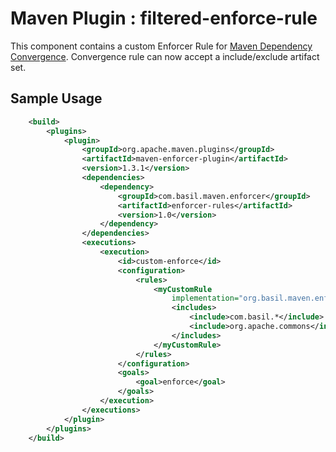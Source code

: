 Maven Plugin : filtered-enforce-rule
====================================

This component contains a custom Enforcer Rule for [Maven Dependency Convergence](http://maven.apache.org/enforcer/enforcer-rules/dependencyConvergence.html). Convergence rule can now accept a include/exclude artifact set.


Sample Usage
------------
```XML
    <build>
        <plugins>
            <plugin>
                <groupId>org.apache.maven.plugins</groupId>
                <artifactId>maven-enforcer-plugin</artifactId>
                <version>1.3.1</version>
                <dependencies>
                    <dependency>
                        <groupId>com.basil.maven.enforcer</groupId>
                        <artifactId>enforcer-rules</artifactId>
                        <version>1.0</version>
                    </dependency>
                </dependencies>
                <executions>
                    <execution>
                        <id>custom-enforce</id>
                        <configuration>
                            <rules>
                                <myCustomRule
                                    implementation="org.basil.maven.enforcer.rules.FilteredDependencyConvergence">
                                    <includes>
                                        <include>com.basil.*</include>
                                        <include>org.apache.commons</include>
                                    </includes>
                                </myCustomRule>
                            </rules>
                        </configuration>
                        <goals>
                            <goal>enforce</goal>
                        </goals>
                    </execution>
                </executions>
            </plugin>
        </plugins>
    </build>
```